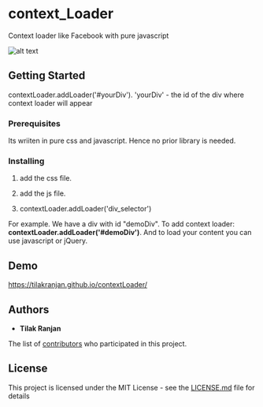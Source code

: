 # context_Loader
Context loader like Facebook with pure javascript

![alt text](https://tilakranjan.github.io/contextLoader/contextLoader.png)

## Getting Started

contextLoader.addLoader('#yourDiv'). 
'yourDiv' - the id of the div where context loader will appear

### Prerequisites

Its wriiten in pure css and javascript. Hence no prior library is needed.

### Installing

1. add the css file.
<link rel="stylesheet" href="location/to/contextLoader.min.css"> 

2. add the js file.
<link rel="stylesheet" href="location/to/contextLoader.min.js"> 

3. contextLoader.addLoader('div_selector')

For example. 
We have a div with id "demoDiv". 
To add context loader:
    **contextLoader.addLoader('#demoDiv')**. 
And to load your content you can use javascript or jQuery.

## Demo

https://tilakranjan.github.io/contextLoader/

## Authors

* **Tilak Ranjan**

The list of [contributors](https://github.com/your/project/contributors) who participated in this project.

## License

This project is licensed under the MIT License - see the [LICENSE.md](LICENSE.md) file for details